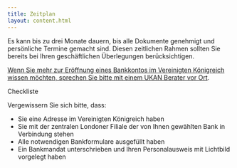 ```yaml
---
title: Zeitplan
layout: content.html
---
```


Es kann bis zu drei Monate dauern, bis alle Dokumente genehmigt und persönliche Termine gemacht sind. Diesen zeitlichen Rahmen sollten Sie bereits bei Ihren geschäftlichen Überlegungen berücksichtigen.


[Wenn Sie mehr zur Eröffnung eines Bankkontos im Vereinigten Königreich wissen möchten, sprechen Sie bitte mit einem UKAN Berater vor Ort](https://www.gov.uk/government/uploads/system/uploads/attachment_data/file/524056/Investor_Support_Directory_of_UK_Advisory_Network_May_2016.pdf). 

Checkliste

Vergewissern Sie sich bitte, dass:

-	Sie eine Adresse im Vereinigten Königreich haben
-	Sie mit der zentralen Londoner Filiale der von Ihnen gewählten Bank in Verbindung stehen
-	Alle notwendigen Bankformulare ausgefüllt haben
-	Ein Bankmandat unterschrieben und Ihren Personalausweis mit Lichtbild vorgelegt haben